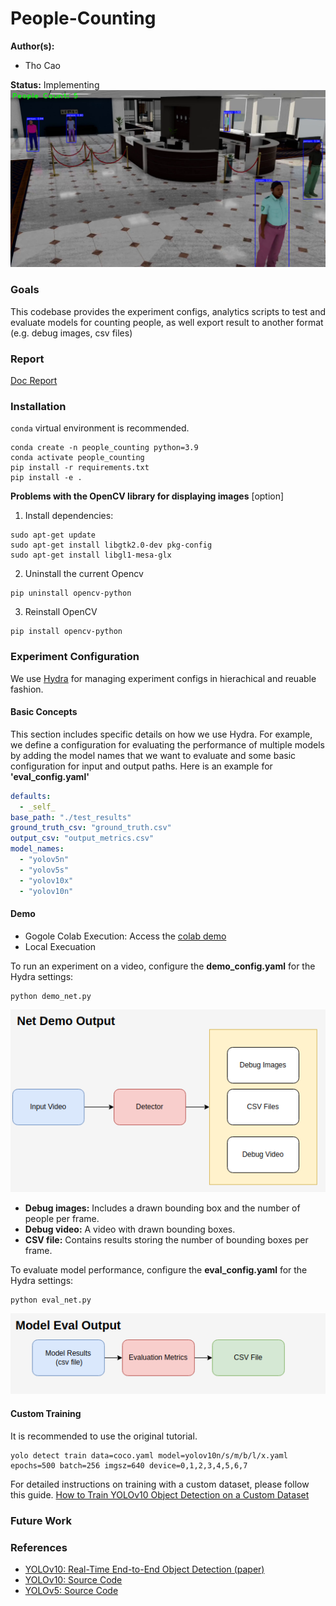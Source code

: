 # People-Counting
**Author(s):**
* Tho Cao

**Status:** Implementing
![People Counting Output](media/frame_1.png)
### Goals
This codebase provides the experiment configs, analytics scripts to test and evaluate models for counting people, as well export result to another format (e.g. debug images, csv files)
### Report
[Doc Report](https://docs.google.com/document/d/1EiTHYLZ3Glm-0KqSXysIZBPLFRTlHXsQCsbUflOEVsQ/edit?usp=sharing)
### Installation
`conda` virtual environment is recommended. 
```
conda create -n people_counting python=3.9
conda activate people_counting
pip install -r requirements.txt
pip install -e .
```
**Problems with the OpenCV library for displaying images** [option]
1. Install dependencies:
```
sudo apt-get update
sudo apt-get install libgtk2.0-dev pkg-config
sudo apt-get install libgl1-mesa-glx
```
2. Uninstall the current Opencv
```
pip uninstall opencv-python
```
3. Reinstall OpenCV
```
pip install opencv-python
```
### Experiment Configuration
We use [Hydra](https://hydra.cc/) for managing experiment configs in hierachical and reuable fashion. 
#### Basic Concepts
This section includes specific details on how we use Hydra. For example, we define a configuration for evaluating the performance of multiple models by adding the model names that we want to evaluate and some basic configuration for input and output paths. Here is an example for **'eval_config.yaml'**
```yaml
defaults:
  - _self_
base_path: "./test_results"
ground_truth_csv: "ground_truth.csv"
output_csv: "output_metrics.csv"
model_names:
  - "yolov5n"
  - "yolov5s"
  - "yolov10x"
  - "yolov10n"
```
#### Demo
* Gogole Colab Execution: Access the [colab demo](https://colab.research.google.com/drive/1s0N4sLrBQcTm7MYXuGjwRC9QlGCbpWz0?usp=sharing)
* Local Execuation

To run an experiment on a video, configure the **demo_config.yaml** for the Hydra settings:
```
python demo_net.py
```
![Net Demo Output](media/net_demo_output.png)
* **Debug images:** Includes a drawn bounding box and the number of people per frame.
* **Debug video:** A video with drawn bounding boxes.
* **CSV file:** Contains results storing the number of bounding boxes per frame.

To evaluate model performance, configure the **eval_config.yaml** for the Hydra settings:
```
python eval_net.py
```
![Model Eval Output](media/model_eval_output.png)
#### Custom Training 
It is recommended to use the original tutorial.
```
yolo detect train data=coco.yaml model=yolov10n/s/m/b/l/x.yaml epochs=500 batch=256 imgsz=640 device=0,1,2,3,4,5,6,7
```
For detailed instructions on training with a custom dataset, please follow this guide. [How to Train YOLOv10 Object Detection on a Custom Dataset](https://github.com/roboflow/notebooks/blob/main/notebooks/train-yolov10-object-detection-on-custom-dataset.ipynb)

### Future Work

### References
* [YOLOv10: Real-Time End-to-End Object Detection (paper)](https://arxiv.org/abs/2405.14458)
* [YOLOv10: Source Code](https://github.com/THU-MIG/yolov10?tab=readme-ov-file)
* [YOLOv5: Source Code](https://github.com/ultralytics/yolov5)